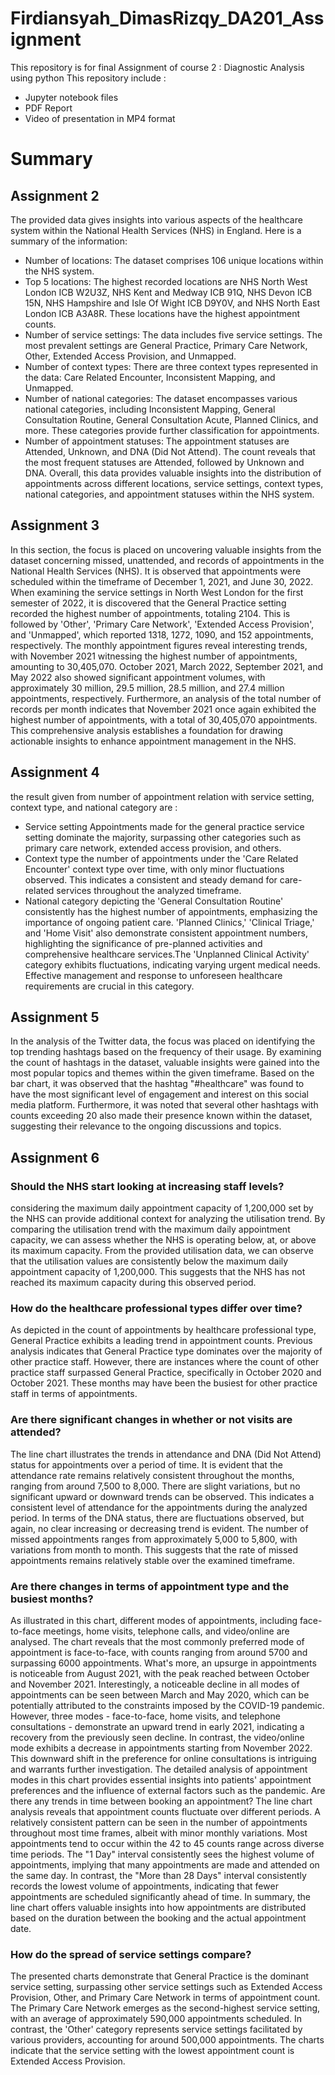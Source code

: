 # Firdiansyah_DimasRizqy_DA201_Assignment
This repository is for final Assignment of course 2 : Diagnostic Analysis using python
This repository include :
- Jupyter notebook files
- PDF Report 
- Video of presentation in MP4 format

# Summary 
## Assignment 2
The provided data gives insights into various aspects of the healthcare system within the National Health Services (NHS) in England. Here is a summary of the information:
- Number of locations: The dataset comprises 106 unique locations within the NHS system.
- Top 5 locations: The highest recorded locations are NHS North West London ICB W2U3Z, NHS Kent and Medway ICB 91Q, NHS Devon ICB 15N, NHS Hampshire and Isle Of Wight ICB D9Y0V, and NHS North East London ICB A3A8R. These locations have the highest appointment counts.
- Number of service settings: The data includes five service settings. The most prevalent settings are General Practice, Primary Care Network, Other, Extended Access Provision, and Unmapped.
- Number of context types: There are three context types represented in the data: Care Related Encounter, Inconsistent Mapping, and Unmapped.
- Number of national categories: The dataset encompasses various national categories, including Inconsistent Mapping, General Consultation Routine, General Consultation Acute, Planned Clinics, and more. These categories provide further classification for appointments.
- Number of appointment statuses: The appointment statuses are Attended, Unknown, and DNA (Did Not Attend). The count reveals that the most frequent statuses are Attended, followed by Unknown and DNA.
Overall, this data provides valuable insights into the distribution of appointments across different locations, service settings, context types, national categories, and appointment statuses within the NHS system.

## Assignment 3
In this section, the focus is placed on uncovering valuable insights from the dataset concerning missed, unattended, and records of appointments in the National Health Services (NHS). It is observed that appointments were scheduled within the timeframe of December 1, 2021, and June 30, 2022.
When examining the service settings in North West London for the first semester of 2022, it is discovered that the General Practice setting recorded the highest number of appointments, totaling 2104. This is followed by 'Other', 'Primary Care Network', 'Extended Access Provision', and 'Unmapped', which reported 1318, 1272, 1090, and 152 appointments, respectively.
The monthly appointment figures reveal interesting trends, with November 2021 witnessing the highest number of appointments, amounting to 30,405,070. October 2021, March 2022, September 2021, and May 2022 also showed significant appointment volumes, with approximately 30 million, 29.5 million, 28.5 million, and 27.4 million appointments, respectively.
Furthermore, an analysis of the total number of records per month indicates that November 2021 once again exhibited the highest number of appointments, with a total of 30,405,070 appointments. This comprehensive analysis establishes a foundation for drawing actionable insights to enhance appointment management in the NHS.

## Assignment 4

the result given from number of appointment relation with service setting, context type, and national category are :
- Service setting Appointments made for the general practice service setting dominate the majority, surpassing other categories such as primary care network, extended access provision, and others.
-	Context type the number of appointments under the 'Care Related Encounter' context type over time, with only minor fluctuations observed. This indicates a consistent and steady demand for care-related services throughout the analyzed timeframe.
- National category depicting the 'General Consultation Routine' consistently has the highest number of appointments, emphasizing the importance of ongoing patient care. 'Planned Clinics,' 'Clinical Triage,' and 'Home Visit' also demonstrate consistent appointment numbers, highlighting the significance of pre-planned activities and comprehensive healthcare services.The 'Unplanned Clinical Activity' category exhibits fluctuations, indicating varying urgent medical needs. Effective management and response to unforeseen healthcare requirements are crucial in this category.


## Assignment 5

In the analysis of the Twitter data, the focus was placed on identifying the top trending hashtags based on the frequency of their usage. By examining the count of hashtags in the dataset, valuable insights were gained into the most popular topics and themes within the given timeframe.
Based on the bar chart, it was observed that the hashtag "#healthcare" was found to have the most significant level of engagement and interest on this social media platform.
Furthermore, it was noted that several other hashtags with counts exceeding 20 also made their presence known within the dataset, suggesting their relevance to the ongoing discussions and topics.


## Assignment 6
### Should the NHS start looking at increasing staff levels?
considering the maximum daily appointment capacity of 1,200,000 set by the NHS can provide additional context for analyzing the utilisation trend. By comparing the utilisation trend with the maximum daily appointment capacity, we can assess whether the NHS is operating below, at, or above its maximum capacity.
From the provided utilisation data, we can observe that the utilisation values are consistently below the maximum daily appointment capacity of 1,200,000. This suggests that the NHS has not reached its maximum capacity during this observed period.

### How do the healthcare professional types differ over time?
As depicted in the count of appointments by healthcare professional type, General Practice exhibits a leading trend in appointment counts. Previous analysis indicates that General Practice type dominates over the majority of other practice staff. However, there are instances where the count of other practice staff surpassed General Practice, specifically in October 2020 and October 2021. These months may have been the busiest for other practice staff in terms of appointments.

### Are there significant changes in whether or not visits are attended?
The line chart illustrates the trends in attendance and DNA (Did Not Attend) status for appointments over a period of time. It is evident that the attendance rate remains relatively consistent throughout the months, ranging from around 7,500 to 8,000. There are slight variations, but no significant upward or downward trends can be observed. This indicates a consistent level of attendance for the appointments during the analyzed period.
In terms of the DNA status, there are fluctuations observed, but again, no clear increasing or decreasing trend is evident. The number of missed appointments ranges from approximately 5,000 to 5,800, with variations from month to month. This suggests that the rate of missed appointments remains relatively stable over the examined timeframe.

### Are there changes in terms of appointment type and the busiest months?
As illustrated in this chart, different modes of appointments, including face-to-face meetings, home visits, telephone calls, and video/online are analysed. The chart reveals that the most commonly preferred mode of appointment is face-to-face, with counts ranging from around 5700 and surpassing 6000 appointments. What's more, an upsurge in appointments is noticeable from August 2021, with the peak reached between October and November 2021. 
Interestingly, a noticeable decline in all modes of appointments can be seen between March and May 2020, which can be potentially attributed to the constraints imposed by the COVID-19 pandemic. However, three modes - face-to-face, home visits, and telephone consultations - demonstrate an upward trend in early 2021, indicating a recovery from the previously seen decline.
In contrast, the video/online mode exhibits a decrease in appointments starting from November 2022. This downward shift in the preference for online consultations is intriguing and warrants further investigation. The detailed analysis of appointment modes in this chart provides essential insights into patients' appointment preferences and the influence of external factors such as the pandemic.
Are there any trends in time between booking an appointment?
The line chart analysis reveals that appointment counts fluctuate over different periods. A relatively consistent pattern can be seen in the number of appointments throughout most time frames, albeit with minor monthly variations.
Most appointments tend to occur within the 42 to 45 counts range across diverse time periods. The "1 Day" interval consistently sees the highest volume of appointments, implying that many appointments are made and attended on the same day. In contrast, the "More than 28 Days" interval consistently records the lowest volume of appointments, indicating that fewer appointments are scheduled significantly ahead of time.
In summary, the line chart offers valuable insights into how appointments are distributed based on the duration between the booking and the actual appointment date.

### How do the spread of service settings compare?
The presented charts demonstrate that General Practice is the dominant service setting, surpassing other service settings such as Extended Access Provision, Other, and Primary Care Network in terms of appointment count. The Primary Care Network emerges as the second-highest service setting, with an average of approximately 590,000 appointments scheduled.
In contrast, the 'Other' category represents service settings facilitated by various providers, accounting for around 500,000 appointments. The charts indicate that the service setting with the lowest appointment count is Extended Access Provision.

